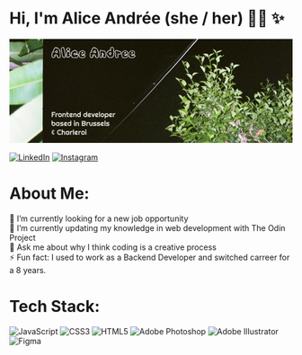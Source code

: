 <!-- ### Hi there 👋

**AliceAndree/AliceAndree** is a ✨ _special_ ✨ repository because its `README.md` (this file) appears on your GitHub profile.

Here are some ideas to get you started:

- 🔭 I’m currently working on ...
- 🌱 I’m currently learning ...
- 👯 I’m looking to collaborate on ...
- 🤔 I’m looking for help with ...
- 💬 Ask me about ...
- 📫 How to reach me: ...
- 😄 Pronouns: ...
- ⚡ Fun fact: ...
-->

# Hi, I'm Alice Andrée (she / her) 👋🏻 ✨

![](github-banner.png)

[![LinkedIn](https://img.shields.io/badge/LinkedIn-%230077B5.svg?logo=linkedin&logoColor=white)](https://www.linkedin.com/in/alice-andree-thiel/) [![Instagram](https://img.shields.io/badge/Instagram-%23E4405F.svg?logo=Instagram&logoColor=white)](https://www.instagram.com/alice____andree/)

# About Me:
🔭 I’m currently looking for a new job opportunity<br>🌱 I’m currently updating my knowledge in web development with The Odin Project<br>💬 Ask me about why I think coding is a creative process<br>⚡ Fun fact: I used to work as a Backend Developer and switched carreer for a 8 years.

# Tech Stack:
![JavaScript](https://img.shields.io/badge/javascript-%23323330.svg?style=for-the-badge&logo=javascript&logoColor=%23F7DF1E) ![CSS3](https://img.shields.io/badge/css3-%231572B6.svg?style=for-the-badge&logo=css3&logoColor=white) ![HTML5](https://img.shields.io/badge/html5-%23E34F26.svg?style=for-the-badge&logo=html5&logoColor=white) ![Adobe Photoshop](https://img.shields.io/badge/adobephotoshop-%2331A8FF.svg?style=for-the-badge&logo=adobephotoshop&logoColor=white) ![Adobe Illustrator](https://img.shields.io/badge/adobeillustrator-%23FF9A00.svg?style=for-the-badge&logo=adobeillustrator&logoColor=white) ![Figma](https://img.shields.io/badge/figma-%23F24E1E.svg?style=for-the-badge&logo=figma&logoColor=white)

